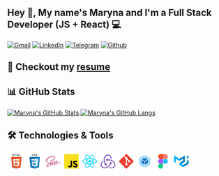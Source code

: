 ## Hey 👋, My name's Maryna and I'm a Full Stack Developer (JS + React) :computer:

<a href="mailto:marina.skrypnyk@gmail.com" rel="noopener noreferrer" target="_blank"><img alt="Gmail" src="https://img.shields.io/badge/Gmail-D14836?&logo=gmail&logoColor=white" /></a>
<a href="https://www.linkedin.com/in/maryna-skrypnyk/" rel="noopener noreferrer" target="_blank"><img alt="LinkedIn" src="https://img.shields.io/badge/linkedin-0077B5?&logo=linkedin&logoColor=white" /></a> 
<a href="https://t.me/maryna_skrypnyk" rel="noopener noreferrer" target="_blank"><img alt="Telegram" src="https://img.shields.io/badge/Telegram-0088CC?logo=telegram&logoColor=white" /></a>
<a href="https://github.com/Maryna-Skrypnyk" rel="noopener noreferrer" target="_blank"><img alt="Github" src="https://img.shields.io/badge/GitHub-333?logo=github&logoColor=white" /></a>

## 📝 Checkout my [resume](https://maryna-skrypnyk.github.io/my-cv/)

## 📊 GitHub Stats
<a href="https://github.com/Maryna-Skrypnyk/Maryna-Skrypnyk">
  <img align="center" src="https://github-readme-stats.vercel.app/api/top-langs/?username=Maryna-Skrypnyk&title_color=ffffff&show_icons=true&text_color=c9cacc&icon_color=2bbc8a&bg_color=1d1f21&langs_count=3" alt="Maryna's GitHub Stats" />
</a>
<a href="https://github.com/Maryna-Skrypnyk/Maryna-Skrypnyk">
  <img align="center" src="https://github-readme-stats.vercel.app/api?username=Maryna-Skrypnyk&title_color=ffffff&show_icons=true&icon_color=ffffff&line_height=27&theme=tokyonight" alt="Maryna's GitHub Langs" />
</a>

## 🛠️ Technologies & Tools
<a href="https://en.wikipedia.org/wiki/HTML" target="_blank"> <img align="left" src="https://raw.githubusercontent.com/Maryna-Skrypnyk/readme-icons/main/language_and_tools/square/html/html.svg" alt="html" height='42px'/> </a>
<a href="https://en.wikipedia.org/wiki/CSS" target="_blank"> <img align="left" src="https://raw.githubusercontent.com/Maryna-Skrypnyk/readme-icons/main/language_and_tools/square/css/css.svg" alt="css" height='42px'/> </a>
<a href="https://sass-lang.com/" target="_blank"> <img align="left" src="https://raw.githubusercontent.com/Maryna-Skrypnyk/readme-icons/main/language_and_tools/square/sass/sass.svg" alt="sass" height='42px'/> </a>
<a href="https://developer.mozilla.org/en-US/docs/Web/JavaScript" target="_blank"> <img align="left" alt="JavaScript" height ="42px"  src="https://raw.githubusercontent.com/Maryna-Skrypnyk/readme-icons/main/language_and_tools/square/javascript/javascript.svg"> </a>
<a href="https://reactjs.org/" target="_blank"> <img align="left" alt="React" height ="42px" src="https://raw.githubusercontent.com/Maryna-Skrypnyk/readme-icons/main/language_and_tools/square/react/react.svg"></a>
<a href="https://redux.js.org/" target="_blank"> <img align="left" src="https://raw.githubusercontent.com/Maryna-Skrypnyk/readme-icons/main/language_and_tools/square/redux/redux.svg" alt="Redux" height='42px'/> </a>
<a href="https://git-scm.com/" target="_blank"> <img img align="left" src="https://raw.githubusercontent.com/Maryna-Skrypnyk/readme-icons/main/language_and_tools/square/git-scm/git-scm.svg" align="left" alt="git" height='42px'/> </a>
<a href="https://webpack.js.org" target="_blank"><img align="left" alt="webpack" height ="42px" src="https://raw.githubusercontent.com/Maryna-Skrypnyk/readme-icons/main/language_and_tools/square/webpack/webpack.svg"></a>
<a href="https://www.figma.com/" target="_blank"> <img align="left" src="https://raw.githubusercontent.com/Maryna-Skrypnyk/readme-icons/main/language_and_tools/square/figma/figma.svg" alt="figma" height='42px'/> </a>
<a href="https://material-ui.com/" target="_blank"> <img align="left" src="https://raw.githubusercontent.com/Maryna-Skrypnyk/readme-icons/main/language_and_tools/square/material-ui/material-ui.svg" alt="material-ui" height='42px'/> </a>


